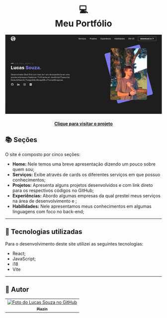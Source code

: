 <h1 align="center">
  💻<br>Meu Portfólio
</h1>

![Resultado final do projeto](src/assets/preview.png)

<h4 align="center"><a href="https://portfolio-five-bay-45.vercel.app/">Clique para visitar o projeto</a></h4>

## 📚 Seções

O site é composto por cinco seções:

- **Home:** Nele temos uma breve apresentação dizendo um pouco sobre quem sou;
- **Serviços:** Exibe através de cards os diferentes serviços em que possuo conhecimentos;
- **Projetos:** Apresenta alguns projetos desenvolvidos e com link direto para os respectivos códigos no GitHub;
- **Experiências:** Abordo algumas empresas da qual prestei meus serviços na área de desenvolvimento e ;
- **Habilidades:** Nele apresentamos meus conhecimentos em algumas linguagens com foco no back-end;

---

## 💼 Tecnologias utilizadas

Para o desenvolvimento deste site utilizei as seguintes tecnologias:

- React;
- JavaScript;
- i18
- Vite

---

<h2>🦄 Autor</h2>

<table>
  <tr>
    <td align="center">
      <a href="https://github.com/piazin">
        <img src="https://avatars.githubusercontent.com/u/92053288?v=4" width="100px;" alt="Foto do Lucas Souza no GitHub"/><br>
        <sub>
          <b>Piazin</b>
        </sub>
      </a>
    </td>
  </tr>
</table>
